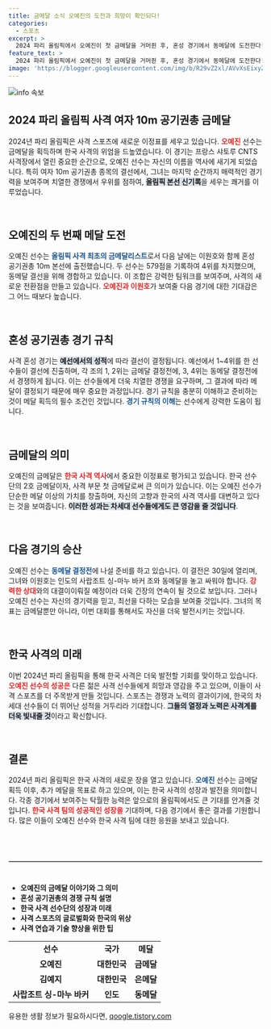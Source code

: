 ```yaml
---
title: 금메달 소식 오예진의 도전과 희망이 확인되다!
categories:
  - 스포츠
excerpt: >
  2024 파리 올림픽에서 오예진이 첫 금메달을 거머쥔 후, 혼성 경기에서 동메달에 도전한다! 두 번의 메달 획득에 도전하는 오예진의 열정이 기대된다.
feature_text: >
  2024 파리 올림픽에서 오예진이 첫 금메달을 거머쥔 후, 혼성 경기에서 동메달에 도전한다! 두 번의 메달 획득에 도전하는 오예진의 열정이 기대된다.
image: 'https://blogger.googleusercontent.com/img/b/R29vZ2xl/AVvXsEixyZcFfHzMRdzZMjFBmAUKJYCLCGyLL1o632UiGVXcaFdKo_bkvkuCioo0uUKlGfBVcT3P84aROyZIXSBEx3Aw5nCQ3pTgDom1WDC4m8eifvWiAmWEEVb4x6G_l8C0QH225ldMjyaFvpxGEBGNO37VmDTDMHGhJPq73UglMfDca1-0aw/s1600/blogspot.png'
---
```


<p><img src="https://blogger.googleusercontent.com/img/b/R29vZ2xl/AVvXsEixyZcFfHzMRdzZMjFBmAUKJYCLCGyLL1o632UiGVXcaFdKo_bkvkuCioo0uUKlGfBVcT3P84aROyZIXSBEx3Aw5nCQ3pTgDom1WDC4m8eifvWiAmWEEVb4x6G_l8C0QH225ldMjyaFvpxGEBGNO37VmDTDMHGhJPq73UglMfDca1-0aw/s1600/blogspot.png" alt="info 속보" /></p>

<h2 data-ke-size="size26">2024 파리 올림픽 사격 여자 10m 공기권총 금메달</h2>

<p data-ke-size="size16">2024년 파리 올림픽은 사격 스포츠에 새로운 이정표를 세우고 있습니다. <b><span style="color: #ee2323;">오예진</span></b> 선수는 금메달을 획득하며 한국 사격의 위엄을 드높였습니다. 이 경기는 프랑스 샤토루 CNTS 사격장에서 열린 중요한 순간으로, 오예진 선수는 자신의 이름을 역사에 새기게 되었습니다. 특히 여자 10m 공기권총 종목의 결선에서, 그녀는 마지막 순간까지 매력적인 경기력을 보여주며 치열한 경쟁에서 우위를 점하여, <b><span style="background-color: #21538527;">올림픽 본선 신기록</span></b>을 세우는 쾌거를 이루었습니다.</p>

<p data-ke-size="size16">&nbsp;</p>

<h2 data-ke-size="size26">오예진의 두 번째 메달 도전</h2>

<p data-ke-size="size16">오예진 선수는 <b><span style="color: #1a5490;">올림픽 사격 최초의 금메달리스트</span></b>로서 다음 날에는 이원호와 함께 혼성 공기권총 10m 본선에 출전했습니다. 두 선수는 579점을 기록하여 4위를 차지했으며, 동메달 결선을 위해 경합하고 있습니다. 이 조합은 강력한 팀워크를 보여주며, 사격의 새로운 전환점을 만들고 있습니다. <b><span style="color: #ee2323;">오예진과 이원호</span></b>가 보여줄 다음 경기에 대한 기대감은 그 어느 때보다 높습니다.</p>

<p data-ke-size="size16">&nbsp;</p>

<h2 data-ke-size="size26">혼성 공기권총 경기 규칙</h2>

<p data-ke-size="size16">사격 혼성 경기는 <b><span style="background-color: #21538527;">예선에서의 성적</span></b>에 따라 결선이 결정됩니다. 예선에서 1~4위를 한 선수들이 결선에 진출하며, 각 조의 1, 2위는 금메달 결정전에, 3, 4위는 동메달 결정전에서 경쟁하게 됩니다. 이는 선수들에게 더욱 치열한 경쟁을 요구하며, 그 결과에 따라 메달이 결정되기 때문에 매우 중요한 과정입니다. 경기 규칙을 충분히 이해하고 준비하는 것이 메달 획득의 필수 조건인 것입니다. <b><span style="color: #1a5490;">경기 규칙의 이해</span></b>는 선수에게 강력한 도움이 됩니다.</p>

<p data-ke-size="size16">&nbsp;</p>

<h2 data-ke-size="size26">금메달의 의미</h2>

<p data-ke-size="size16">오예진의 금메달은 <b><span style="color: #ee2323;">한국 사격 역사</span></b>에서 중요한 이정표로 평가되고 있습니다. 한국 선수단의 2호 금메달이자, 사격 부문 첫 금메달로써 큰 의미가 있습니다. 이는 오예진 선수가 단순한 메달 이상의 가치를 창출하며, 자신의 고향과 한국의 사격 역사를 대변하고 있다는 것을 보여줍니다. <b><span style="background-color: #21538527;">이러한 성과는 차세대 선수들에게도 큰 영감을 줄 것입니다</span></b>.</p>

<p data-ke-size="size16">&nbsp;</p>

<h2 data-ke-size="size26">다음 경기의 승산</h2>

<p data-ke-size="size16">오예진 선수는 <b><span style="color: #1a5490;">동메달 결정전</span></b>에 나설 준비를 하고 있습니다. 이 결전은 30일에 열리며, 그녀와 이원호는 인도의 사랍조트 싱-마누 바커 조와 동메달을 놓고 싸워야 합니다. <b><span style="color: #ee2323;">강력한 상대</span></b>와의 대결이이뤄질 예정이라 더욱 긴장의 연속이 될 것으로 보입니다. 그러나 오예진 선수는 자신의 경기력을 믿고, 최선을 다하는 모습을 보여줄 것입니다. 그녀의 목표는 금메달뿐만 아니라, 이번 대회를 통해서도 자신을 더욱 발전시키는 것입니다.</p>

<p data-ke-size="size16">&nbsp;</p>

<h2 data-ke-size="size26">한국 사격의 미래</h2>

<p data-ke-size="size16">이번 2024년 파리 올림픽을 통해 한국 사격은 더욱 발전할 기회를 맞이하고 있습니다. <b><span style="color: #ee2323;">오예진 선수의 성공은</span></b> 다른 젊은 사격 선수들에게 희망과 영감을 주고 있으며, 이들이 사격 스포츠를 더 주목받게 만들 것입니다. 스포츠는 경쟁과 노력의 결과이기에, 한국의 차세대 선수들이 더 뛰어난 성적을 거두리라 기대합니다. <b><span style="background-color: #21538527;">그들의 열정과 노력은 사격계를 더욱 빛내줄 것</span></b>이라고 확신합니다.</p>

<p data-ke-size="size16">&nbsp;</p>

<h2 data-ke-size="size26">결론</h2>

<p data-ke-size="size16">2024년 파리 올림픽은 한국 사격의 새로운 장을 열고 있습니다. <b><span style="color: #1a5490;">오예진</span></b> 선수는 금메달 획득 이후, 추가 메달을 목표로 하고 있으며, 이는 한국 사격의 성장과 발전을 의미합니다. 각종 경기에서 보여주는 탁월한 능력은 앞으로의 올림픽에서도 큰 기대를 안겨줄 것입니다. <b><span style="color: #ee2323;">한국 사격 팀의 성공적인 성장을</span></b> 기대하며, 다음 경기에서 좋은 결과를 기원합니다. 많은 이들이 오예진 선수와 한국 사격 팀에 대한 응원을 보내고 있습니다.</p>

<p data-ke-size="size16">&nbsp;</p>

<hr style="border: 1px solid #ccc; margin: 40px 0;"/>

<ul>
    <li><b>오예진의 금메달 이야기와 그 의미</b></li>
    <li><b>혼성 공기권총의 경쟁 규칙 설명</b></li>
    <li><b>한국 사격 선수단의 성장과 미래</b></li>
    <li><b>사격 스포츠의 글로벌화와 한국의 위상</b></li>
    <li><b>사격 연습과 기술 향상을 위한 팁</b></li>
</ul>

<p data-ke-size="size16"></p>

<table>
    <tr>
        <td style="text-align: center; height: 17px;"><b>선수</b></td>
        <td style="text-align: center; height: 17px;"><b>국가</b></td>
        <td style="text-align: center; height: 17px;"><b>메달</b></td>
    </tr>
    <tr>
        <td style="text-align: center; height: 17px;"><b>오예진</b></td>
        <td style="text-align: center; height: 17px;"><b>대한민국</b></td>
        <td style="text-align: center; height: 17px;"><b>금메달</b></td>
    </tr>
    <tr>
        <td style="text-align: center; height: 17px;"><b>김예지</b></td>
        <td style="text-align: center; height: 17px;"><b>대한민국</b></td>
        <td style="text-align: center; height: 17px;"><b>은메달</b></td>
    </tr>
    <tr>
        <td style="text-align: center; height: 17px;"><b>사랍조트 싱-마누 바커</b></td>
        <td style="text-align: center; height: 17px;"><b>인도</b></td>
        <td style="text-align: center; height: 17px;"><b>동메달</b></td>
    </tr>
</table>
유용한 생활 정보가 필요하시다면, <a href="https://qoogle.tistory.com" rel="dofollow">qoogle.tistory.com</a>


